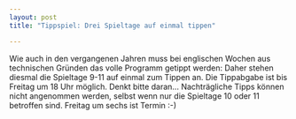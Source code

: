 ```yaml
---
layout: post
title: "Tippspiel: Drei Spieltage auf einmal tippen"

---
```


Wie auch in den vergangenen Jahren muss bei englischen Wochen aus technischen Gründen das volle Programm getippt werden: Daher stehen diesmal die Spieltage 9-11 auf einmal zum Tippen an. Die Tippabgabe ist bis Freitag um 18 Uhr möglich. Denkt bitte daran... Nachträgliche Tipps können nicht angenommen werden, selbst wenn nur die Spieltage 10 oder 11 betroffen sind. Freitag um sechs ist Termin :-)


